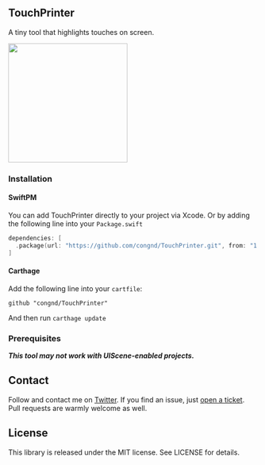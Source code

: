 ## TouchPrinter
A tiny tool that highlights touches on screen.

<img src="https://media.giphy.com/media/RHoaaVhDUUbqsCI0gk/giphy.gif" width="240"/>

### Installation

#### SwiftPM
You can add TouchPrinter directly to your project via Xcode. 
Or by adding the following line into your `Package.swift`

```Swift
dependencies: [
  .package(url: "https://github.com/congnd/TouchPrinter.git", from: "1.0.0"),
]
```

#### Carthage
Add the following line into your `cartfile`:
```
github "congnd/TouchPrinter"
```

And then run `carthage update`

### Prerequisites

***This tool may not work with UIScene-enabled projects.***

## Contact
Follow and contact me on [Twitter](https://twitter.com/congndcom). 
If you find an issue, just [open a ticket](https://github.com/congnd/TouchPrinter/issues/new). 
Pull requests are warmly welcome as well.

## License
This library is released under the MIT license. See LICENSE for details.
